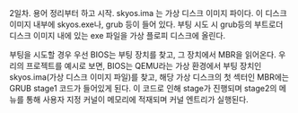2일차. 용어 정리부터 하고 시작.
skyos.ima 는 가상 디스크 이미지 파이다. 이 디스크 이미지 내부에 skyos.exe나, grub 등이 들어 있다.
부팅 시도 시 grub등의 부트로더 디스크 이미지 내에 있는 exe 파일을 가상 플로피 디스크에 올린다.

부팅을 시도할 경우 우선 BIOS는 부팅 장치를 찾고, 그 장치에서 MBR을 읽어온다. 우리의 프로젝트를 예시로 보면, BIOS는 QEMU라는 가상 환경에서 부팅 장치인 skyos.ima(가상 디스크 이미지 파일)를 찾고, 해당 가상 디스크의 첫 섹터인 MBR에는 GRUB stage1 코드가 들어있게 된다. 이 코드로 인해 stage가 진행되며 stage2의 메뉴를 통해 사용자 지정 커널이 메모리에 적재되며 커널 엔트리가 실행된다.
